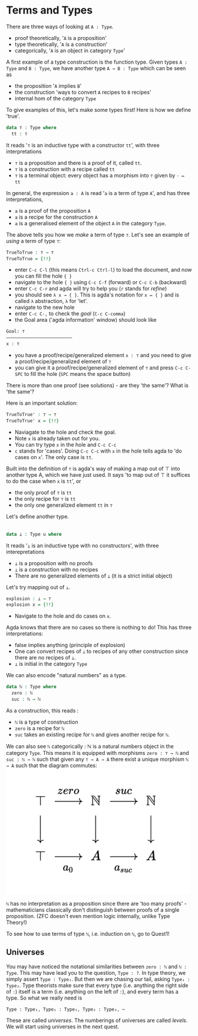 # Terms and Types

There are three ways of looking at `A : Type`.
  - proof theoretically, '`A` is a proposition'
  - type theoretically, '`A` is a construction'
  - categorically, '`A` is an object in category `Type`'

A first example of a type construction is the function type.
Given types `A : Type` and `B : Type`, 
we have another type `A → B : Type` which can be seen as
  - the proposition '`A` implies `B`'
  - the construction 'ways to convert `A` recipes to `B` recipes'
  - internal hom of the category `Type`

To give examples of this, let's make some types first!
Here is how we define 'true'.

```agda 
data ⊤ : Type where
  tt : ⊤
```

It reads '`⊤` is an inductive type with a constructor `tt`',
with three interpretations
  - `⊤` is a proposition and there is a proof of it, called `tt`.
  - `⊤` is a construction with a recipe called `tt`
  - `⊤` is a terminal object: every object has a morphism into `⊤` given by `· ↦ tt`

In general, the expression `a : A` is read '`a` is a term of type `A`',
and has three interpretations,
  - `a` is a proof of the proposition `A`
  - `a` is a recipe for the construction `A`
  - `a` is a generalised element of the object `A` in the category `Type`.

The above tells you how we _make_ a term of type `⊤`.
Let's see an example of _using_ a term of type `⊤`:

```agda
TrueToTrue : ⊤ → ⊤
TrueToTrue = {!!}
```

  - enter `C-c C-l` (this means `Ctrl-c Ctrl-l`) to load the document,
    and now you can fill the hole `{ }`
  - navigate to the hole `{ }` using `C-c C-f` (forward) or `C-c C-b` (backward)
  - enter `C-c C-r` and agda will try to help you (`r` stands for _refine_)
  - you should see `λ x → { }`. This is agda's notation for `x ↦ { }` 
    and is called `λ` abstraction, `λ` for 'let'.
  - navigate to the new hole
  - enter `C-c C-,` to check the _goal_ (`C-c C-comma`)
  - the Goal area ('agda information' window) should look like

  ```agda
  Goal: ⊤
  —————————————————————————
  x : ⊤
  ```

  - you have a proof/recipe/generalized element `x : ⊤`
    and you need to give a proof/recipe/generalized element of `⊤`
  - you can give it a proof/recipe/generalized element of `⊤` 
    and press `C-c C-SPC` to fill the hole (`SPC` means the space button)

There is more than one proof (see solutions) - 
are they 'the same'?
What is 'the same'?

Here is an important solution:

```agda
TrueToTrue' : ⊤ → ⊤
TrueToTrue' x = {!!}
```

  - Naviagate to the hole and check the goal.
  - Note `x` is already taken out for you.
  - You can try type `x` in the hole and `C-c C-c`
  - `c` stands for 'cases'. 
    Doing `C-c C-c` with `x` in the hole 
    tells agda to 'do cases on `x`'.
    The only case is `tt`.

Built into the definition of `⊤` is agda's way of making a map out of ⊤
into another type A, which we have just used.
It says 'to map out of ⊤ it suffices to do the case when `x` is `tt`', or
  - the only proof of `⊤` is `tt`
  - the only recipe for `⊤` is `tt`
  - the only one generalized element `tt` in `⊤`

Let's define another type.

```agda

data ⊥ : Type u where

```

It reads '`⊥` is an inductive type with no constructors',
with three interepretations
  - `⊥` is a proposition with no proofs
  - `⊥` is a construction with no recipes
  - There are no generalized elements of `⊥` (it is a strict initial object)

Let's try mapping out of `⊥`.

```agda
explosion : ⊥ → ⊤
explosion x = {!!}
```

  - Navigate to the hole and do cases on `x`.

Agda knows that there are no cases so there is nothing to do!
This has three interpretations:
  - false implies anything (principle of explosion)
  - One can convert recipes of `⊥` to recipes of
    any other construction since
    there are no recipes of `⊥`.
  - `⊥` is initial in the category `Type`

We can also encode "natural numbers" as a type.

```agda
data ℕ : Type where
  zero : ℕ
  suc : ℕ → ℕ
```

As a construction, this reads :
  - `ℕ` is a type of construction
  - `zero` is a recipe for `ℕ`
  - `suc` takes an existing recipe for `ℕ` and gives
      another recipe for `ℕ`.

We can also see `ℕ` categorically :
ℕ is a natural numbers object in the category `Type`.
This means it is equipped with morphisms `zero : ⊤ → ℕ` 
and `suc : ℕ → ℕ` such that
given any `⊤ → A → A` there exist a unique morphism `ℕ → A`
such that the diagram commutes:
<img src="images/nno.png" 
     alt="nno" 
     width="500"
     class="center"/>

`ℕ` has no interpretation as a proposition since
there are 'too many proofs' -
mathematicians classically don't distinguish
between proofs of a single proposition.
(ZFC doesn't even mention logic internally,
unlike Type Theory!)

To see how to use terms of type `ℕ`, i.e. induction on `ℕ`, 
go to Quest1!

## Universes

You may have noticed the notational similarities between 
`zero : ℕ` and `ℕ : Type`.
This may have lead you to the question, `Type : ?`.
In type theory, we simply assert `Type : Type₁`.
But then we are chasing our tail, asking `Type₁ : Type₂`.
Type theorists make sure that every type 
(i.e. anything the right side of `:`)
itself is a term (i.e. anything on the left of `:`), 
and every term has a type.
So what we really need is 
```
Type : Type₁, Type₁ : Type₂, Type₂ : Type₃, ⋯
```
These are called _universes_.
The numberings of universes are called _levels_.
We will start using universes in the next quest.

<!--
Everything we will make will be closed in 
the universe we are in.
For example,

- Do `C-c C-d`. 
  Agda will ask you to input an expression.
- Input `⊤ → ℕ` and hit return.

In the 'agda information' window, you should see `Type`.
This means Agda has _deduced_ `⊤ → ℕ : Type`.
In general, you can use `C-c C-d` to check
the type of terms. 

The reason that `⊤ → ℕ` is a type in `Type`
is because both `⊤, ℕ` are.
-->
